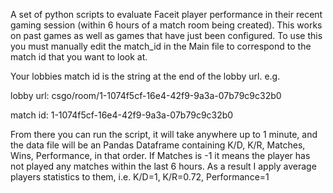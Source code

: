 A set of python scripts to evaluate Faceit player performance in their recent gaming session (within 6 hours of a match room being created). This works on past games as well as games that have just been configured. To use this you must manually edit the match_id in the Main file to correspond to the match id that you want to look at.

Your lobbies match id is the string at the end of the lobby url. e.g.

lobby url: csgo/room/1-1074f5cf-16e4-42f9-9a3a-07b79c9c32b0

match id: 1-1074f5cf-16e4-42f9-9a3a-07b79c9c32b0

From there you can run the script, it will take anywhere up to 1 minute, and the data file will be an Pandas Dataframe containing K/D, K/R, Matches, Wins, Performance, in that order. If Matches is -1 it means the player has not played any matches within the last 6 hours. As a result I apply average players statistics to them, i.e. K/D=1, K/R=0.72, Performance=1